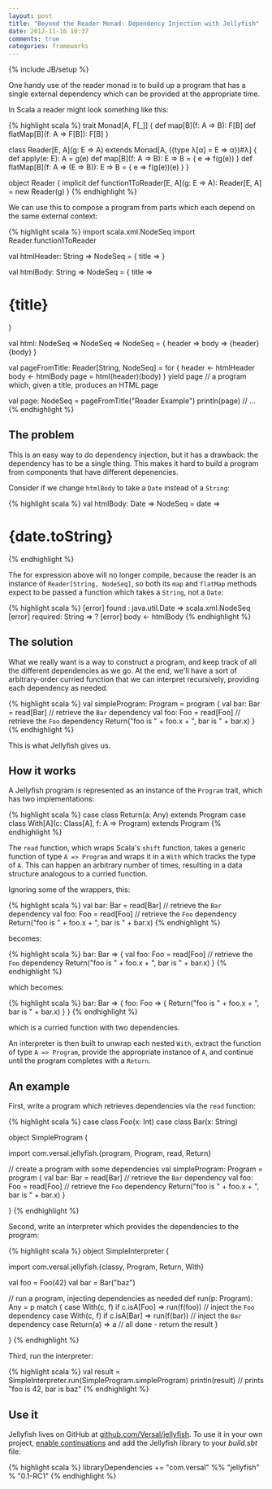 ```yaml
---
layout: post
title: "Beyond the Reader Monad: Dependency Injection with Jellyfish"
date: 2012-11-16 10:37
comments: true
categories: frameworks
---
```


{% include JB/setup %}

One handy use of the reader monad is to build up a program that has a single external dependency which can be provided at the appropriate time.

In Scala a reader might look something like this:

{% highlight scala %}
trait Monad[A, F[_]] {
  def map[B](f: A => B): F[B]
  def flatMap[B](f: A => F[B]): F[B]
}

class Reader[E, A](g: E => A) extends Monad[A, ({type λ[α] = E => α})#λ] {
  def apply(e: E): A = g(e)
  def map[B](f: A => B): E => B = { e => f(g(e)) }
  def flatMap[B](f: A => (E => B)): E => B = { e => f(g(e))(e) }
}

object Reader {
  implicit def function1ToReader[E, A](g: E => A): Reader[E, A] = new Reader(g)
}
{% endhighlight %}

We can use this to compose a program from parts which each depend on the same external context:

{% highlight scala %}
import scala.xml.NodeSeq
import Reader.function1ToReader

val htmlHeader: String => NodeSeq =
  { title => <head><title>{title}</title></head> }

val htmlBody: String => NodeSeq =
  { title => <body><h1>{title}</h1></body> }

val html: NodeSeq => NodeSeq => NodeSeq =
  { header => body => <html>{header}{body}</html> }

val pageFromTitle: Reader[String, NodeSeq] =
  for {
    header <- htmlHeader
    body   <- htmlBody
    page   =  html(header)(body)
  } yield page // a program which, given a title, produces an HTML page

val page: NodeSeq = pageFromTitle("Reader Example")
println(page) // <html><head><title>Reader Example</title></head><body> ...
{% endhighlight %}

## The problem

This is an easy way to do dependency injection, but it has a drawback: the dependency has to be a single thing.  This makes it hard to build a program from components that have different depenencies.

Consider if we change `htmlBody` to take a `Date` instead of a `String`:

{% highlight scala %}
val htmlBody: Date => NodeSeq = date => <body><h1>{date.toString}</h1></body>
{% endhighlight %}

The for expression above will no longer compile, because the reader is an instance of `Reader[String, NodeSeq]`, so both its `map` and `flatMap` methods expect to be passed a function which takes a `String`, not a `Date`:

{% highlight scala %}
[error]  found   : java.util.Date => scala.xml.NodeSeq
[error]  required: String => ?
[error]   body   <- htmlBody
{% endhighlight %}

## The solution

What we really want is a way to construct a program, and keep track of all the different dependencies as we go.  At the end, we'll have a sort of arbitrary-order curried function that we can interpret recursively, providing each dependency as needed.

{% highlight scala %}
val simpleProgram: Program =
  program {
    val bar: Bar = read[Bar] // retrieve the `Bar` dependency
    val foo: Foo = read[Foo] // retrieve the `Foo` dependency
    Return("foo is " + foo.x + ", bar is " + bar.x)
  }
{% endhighlight %}

This is what Jellyfish gives us.

## How it works

A Jellyfish program is represented as an instance of the `Program` trait, which has two implementations:

{% highlight scala %}
case class Return(a: Any) extends Program
case class With[A](c: Class[A], f: A => Program) extends Program
{% endhighlight %}

The `read` function, which wraps Scala's `shift` function, takes a generic function of type `A => Program` and wraps it in a `With` which tracks the type of `A`.  This can happen an arbitrary number of times, resulting in a data structure analogous to a curried function.

Ignoring some of the wrappers, this:

{% highlight scala %}
val bar: Bar = read[Bar] // retrieve the `Bar` dependency
val foo: Foo = read[Foo] // retrieve the `Foo` dependency
Return("foo is " + foo.x + ", bar is " + bar.x)
{% endhighlight %}

becomes:

{% highlight scala %}
bar: Bar => {
  val foo: Foo = read[Foo] // retrieve the `Foo` dependency
  Return("foo is " + foo.x + ", bar is " + bar.x)
}
{% endhighlight %}

which becomes:

{% highlight scala %}
bar: Bar => {
  foo: Foo => {
    Return("foo is " + foo.x + ", bar is " + bar.x)
  }
}
{% endhighlight %}

which is a curried function with two dependencies.

An interpreter is then built to unwrap each nested `With`, extract the function of type `A => Program`, provide the appropriate instance of `A`, and continue until the program completes with a `Return`.


## An example

First, write a program which retrieves dependencies via the `read` function:

{% highlight scala %}
case class Foo(x: Int)
case class Bar(x: String)

object SimpleProgram {

  import com.versal.jellyfish.{program, Program, read, Return}

  // create a program with some dependencies
  val simpleProgram: Program =
   program {
      val bar: Bar = read[Bar] // retrieve the `Bar` dependency
      val foo: Foo = read[Foo] // retrieve the `Foo` dependency
      Return("foo is " + foo.x + ", bar is " + bar.x)
    }

}
{% endhighlight %}

Second, write an interpreter which provides the dependencies to the program:

{% highlight scala %}
object SimpleInterpreter {

  import com.versal.jellyfish.{classy, Program, Return, With}

  val foo = Foo(42)
  val bar = Bar("baz")

  // run a program, injecting dependencies as needed
  def run(p: Program): Any =
    p match {
      case With(c, f) if c.isA[Foo] => run(f(foo)) // inject the `Foo` dependency
      case With(c, f) if c.isA[Bar] => run(f(bar)) // inject the `Bar` dependency
      case Return(a)                => a           // all done - return the result
    }

}
{% endhighlight %}

Third, run the interpreter:

{% highlight scala %}
val result = SimpleInterpreter.run(SimpleProgram.simpleProgram)
println(result) // prints "foo is 42, bar is baz"
{% endhighlight %}

## Use it

Jellyfish lives on GitHub at [github.com/Versal/jellyfish](https://github.com/Versal/jellyfish).  To use it in your own project, [enable continuations](http://www.scala-sbt.org/release/docs/Detailed-Topics/Compiler-Plugins.html#continuations-plugin-example) and add the Jellyfish library to your _build.sbt_ file:

{% highlight scala %}
libraryDependencies += "com.versal" %% "jellyfish" % "0.1-RC1"
{% endhighlight %}
